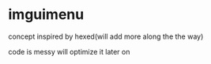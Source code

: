 # imguimenu
concept inspired by hexed(will add more along the the way)

code is messy will optimize it later on 
